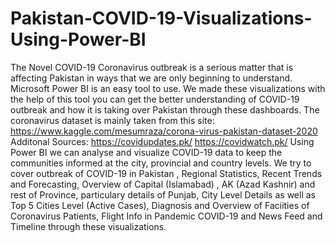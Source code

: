 # Pakistan-COVID-19-Visualizations-Using-Power-BI
The Novel COVID-19 Coronavirus outbreak is a serious matter that is affecting Pakistan in ways that we are only beginning to understand. Microsoft Power BI is an easy tool to use. We made these visualizations with the help of this tool you can get the better understanding of COVID-19 outbreak and how it is taking over Pakistan through these dashboards. The coronavirus dataset is mainly taken from this site:
https://www.kaggle.com/mesumraza/corona-virus-pakistan-dataset-2020
Additonal Sources: 
https://covidupdates.pk/
https://covidwatch.pk/
Using Power BI we can analyse and visualize COVID-19 data to keep the communities informed at the city, provincial and country levels. We try to cover outbreak of COVID-19 in Pakistan , Regional Statistics, Recent Trends and Forecasting, Overview of Capital (Islamabad) , AK (Azad Kashnir) and rest of Province, particulary details of Punjab, City Level Details as well as Top 5 Cities Level (Active Cases), Diagnosis and Overview of Faciities of Coronavirus Patients, Flight Info in Pandemic COVID-19 and News Feed and Timeline through these visualizations.  
